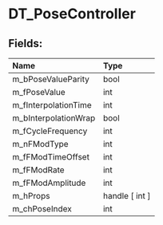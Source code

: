 # DT_PoseController

## Fields:

| Name | Type |
| :--- | :--- |
| m_bPoseValueParity | bool |
| m_fPoseValue | int |
| m_fInterpolationTime | int |
| m_bInterpolationWrap | bool |
| m_fCycleFrequency | int |
| m_nFModType | int |
| m_fFModTimeOffset | int |
| m_fFModRate | int |
| m_fFModAmplitude | int |
| m_hProps | handle [ int ] |
| m_chPoseIndex | int |
